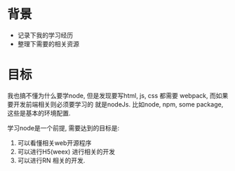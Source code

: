 # 背景
* 记录下我的学习经历
* 整理下需要的相关资源

# 目标

我也搞不懂为什么要学node, 但是发现要写html, js, css 都需要 webpack, 而如果要开发前端相关则必须要学习的
就是nodeJs. 比如node, npm, some package, 这些是基本的环境配置.

学习node是一个前提, 需要达到的目标是:

1. 可以看懂相关web开源程序
2. 可以进行H5(weex) 进行相关的开发
3. 可以进行RN 相关的开发.




